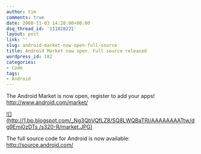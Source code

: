 ```yaml
---
author: tim
comments: true
date: 2008-11-03 14:28:00+00:00
dsq_thread_id: '111028221'
layout: post
link: ''
slug: android-market-now-open-full-source
title: Android Market now open. Full source released
wordpress_id: 182
categories:
- Code
tags:
- Android
---
```


The Android Market is now open, register to add your apps!
<http://www.android.com/market/>  
  

[![](http://1.bp.blogspot.com/_Ng3QbVQfLZ8/SQ8LWQBaTRI/AAAAAAAATtw/dg9Emi0zDTs
/s320-R/market.JPG)](http://1.bp.blogspot.com/_Ng3QbVQfLZ8/SQ8LWQBaTRI/AAAAAAAATtw/vUbKNKpvwLg/s1600-h/market.JPG)

  
The full source code for Android is now available:
<http://source.android.com/>
